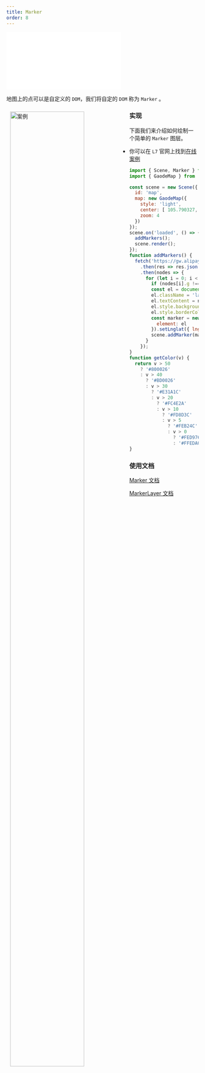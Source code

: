 ```yaml
---
title: Marker
order: 8
---
```

<embed src="@/docs/api/common/style.md"></embed>

地图上的点可以是自定义的 `DOM`，我们将自定的 `DOM` 称为 `Marker` 。

<div>
  <div style="width:60%;float:left; margin: 10px;">
    <img  width="80%" alt="案例" src='https://gw.alipayobjects.com/mdn/rms_855bab/afts/img/A*2vBbRYT2bgIAAAAAAAAAAABkARQnAQ'>
  </div>
</div>

### 实现

下面我们来介绍如何绘制一个简单的 `Marker` 图层。

- 你可以在 `L7` 官网上找到[在线案例](/examples/component/marker#marker)

```javascript
import { Scene, Marker } from '@antv/l7';
import { GaodeMap } from '@antv/l7-maps';

const scene = new Scene({
  id: 'map',
  map: new GaodeMap({
    style: 'light',
    center: [ 105.790327, 36.495636 ],
    zoom: 4
  })
});
scene.on('loaded', () => {
  addMarkers();
  scene.render();
});
function addMarkers() {
  fetch('https://gw.alipayobjects.com/os/basement_prod/67f47049-8787-45fc-acfe-e19924afe032.json')
    .then(res => res.json())
    .then(nodes => {
      for (let i = 0; i < nodes.length; i++) {
        if (nodes[i].g !== '1' || nodes[i].v === '') { continue; }
        const el = document.createElement('label');
        el.className = 'labelclass';
        el.textContent = nodes[i].v + '℃';
        el.style.background = getColor(nodes[i].v);
        el.style.borderColor = getColor(nodes[i].v);
        const marker = new Marker({
          element: el
        }).setLnglat({ lng: nodes[i].x * 1, lat: nodes[i].y });
        scene.addMarker(marker);
      }
    });
}
function getColor(v) {
  return v > 50
    ? '#800026'
    : v > 40
      ? '#BD0026'
      : v > 30
        ? '#E31A1C'
        : v > 20
          ? '#FC4E2A'
          : v > 10
            ? '#FD8D3C'
            : v > 5
              ? '#FEB24C'
              : v > 0
                ? '#FED976'
                : '#FFEDA0';
}
```

### 使用文档

[Marker 文档](/api/component/marker/marker)

[MarkerLayer 文档](/api/component/marker/markerlayer)
